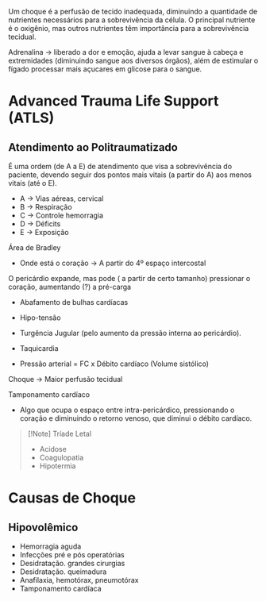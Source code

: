 Um choque é a perfusão de tecido inadequada, diminuindo a quantidade de nutrientes necessários para a sobrevivência da célula. O principal nutriente é o oxigênio, mas outros nutrientes têm importância para a sobrevivência tecidual.

Adrenalina -> liberado a dor e emoção, ajuda a levar sangue à cabeça e extremidades (diminuindo sangue aos diversos órgãos), além de estimular o fígado processar mais açucares em glicose para o sangue.

# Advanced Trauma Life Support (ATLS)

## Atendimento ao Politraumatizado
É uma ordem (de A a E) de atendimento que visa a sobrevivência do paciente, devendo seguir dos pontos mais vitais (a partir do A) aos menos vitais (até o E). 

- A -> Vias aéreas, cervical
- B -> Respiração
- C -> Controle hemorragia
- D -> Déficits
- E -> Exposição

Área de Bradley
- Onde está o coração -> A partir do 4º espaço intercostal

O pericárdio expande, mas pode ( a partir de certo tamanho) pressionar o coração, aumentando (?) a pré-carga
- Abafamento de bulhas cardíacas
- Hipo-tensão
- Turgência Jugular (pelo aumento da pressão interna ao pericárdio).

- Taquicardia
- Pressão arterial = FC x Débito cardíaco (Volume sistólico)


Choque -> Maior perfusão tecidual


Tamponamento cardíaco
- Algo que ocupa o espaço entre intra-pericárdico, pressionando o coração e diminuindo o retorno venoso, que diminui o débito cardíaco.

>[!Note] Tríade Letal
>- Acidose
>- Coagulopatia
>- Hipotermia

# Causas de Choque
## Hipovolêmico
- Hemorragia aguda
- Infecções pré e pós operatórias
- Desidratação. grandes cirurgias
- Desidratação. queimadura
- Anafilaxia, hemotórax, pneumotórax
- Tamponamento cardíaca

